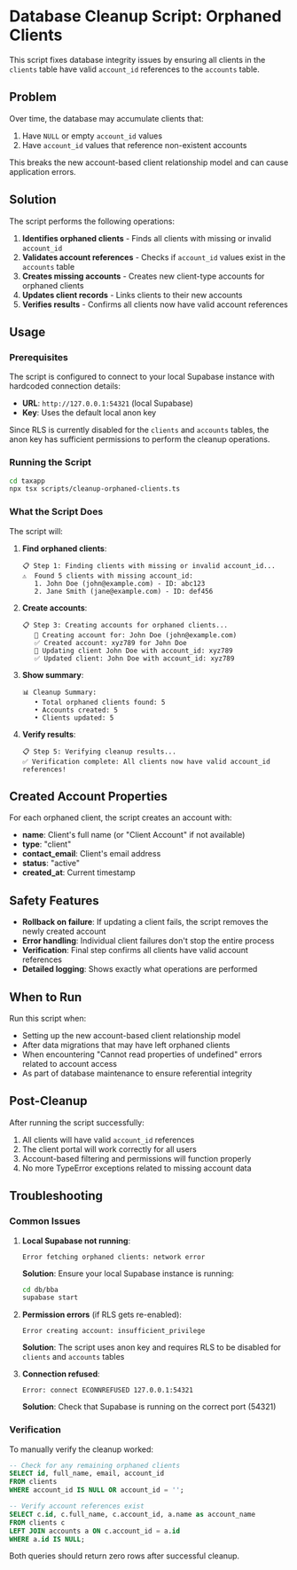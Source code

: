 # Database Cleanup Script: Orphaned Clients

This script fixes database integrity issues by ensuring all clients in the `clients` table have valid `account_id` references to the `accounts` table.

## Problem

Over time, the database may accumulate clients that:
1. Have `NULL` or empty `account_id` values
2. Have `account_id` values that reference non-existent accounts

This breaks the new account-based client relationship model and can cause application errors.

## Solution

The script performs the following operations:

1. **Identifies orphaned clients** - Finds all clients with missing or invalid `account_id`
2. **Validates account references** - Checks if `account_id` values exist in the `accounts` table
3. **Creates missing accounts** - Creates new client-type accounts for orphaned clients
4. **Updates client records** - Links clients to their new accounts
5. **Verifies results** - Confirms all clients now have valid account references

## Usage

### Prerequisites

The script is configured to connect to your local Supabase instance with hardcoded connection details:
- **URL**: `http://127.0.0.1:54321` (local Supabase)
- **Key**: Uses the default local anon key

Since RLS is currently disabled for the `clients` and `accounts` tables, the anon key has sufficient permissions to perform the cleanup operations.

### Running the Script

```bash
cd taxapp
npx tsx scripts/cleanup-orphaned-clients.ts
```

### What the Script Does

The script will:

1. **Find orphaned clients**:
   ```
   📋 Step 1: Finding clients with missing or invalid account_id...
   ⚠️  Found 5 clients with missing account_id:
      1. John Doe (john@example.com) - ID: abc123
      2. Jane Smith (jane@example.com) - ID: def456
   ```

2. **Create accounts**:
   ```
   📋 Step 3: Creating accounts for orphaned clients...
      🔄 Creating account for: John Doe (john@example.com)
      ✅ Created account: xyz789 for John Doe
      🔄 Updating client John Doe with account_id: xyz789
      ✅ Updated client: John Doe with account_id: xyz789
   ```

3. **Show summary**:
   ```
   📊 Cleanup Summary:
      • Total orphaned clients found: 5
      • Accounts created: 5
      • Clients updated: 5
   ```

4. **Verify results**:
   ```
   📋 Step 5: Verifying cleanup results...
   ✅ Verification complete: All clients now have valid account_id references!
   ```

## Created Account Properties

For each orphaned client, the script creates an account with:

- **name**: Client's full name (or "Client Account" if not available)
- **type**: "client"
- **contact_email**: Client's email address
- **status**: "active"
- **created_at**: Current timestamp

## Safety Features

- **Rollback on failure**: If updating a client fails, the script removes the newly created account
- **Error handling**: Individual client failures don't stop the entire process
- **Verification**: Final step confirms all clients have valid account references
- **Detailed logging**: Shows exactly what operations are performed

## When to Run

Run this script when:

- Setting up the new account-based client relationship model
- After data migrations that may have left orphaned clients
- When encountering "Cannot read properties of undefined" errors related to account access
- As part of database maintenance to ensure referential integrity

## Post-Cleanup

After running the script successfully:

1. All clients will have valid `account_id` references
2. The client portal will work correctly for all users
3. Account-based filtering and permissions will function properly
4. No more TypeError exceptions related to missing account data

## Troubleshooting

### Common Issues

1. **Local Supabase not running**:
   ```
   Error fetching orphaned clients: network error
   ```
   **Solution**: Ensure your local Supabase instance is running:
   ```bash
   cd db/bba
   supabase start
   ```

2. **Permission errors** (if RLS gets re-enabled):
   ```
   Error creating account: insufficient_privilege
   ```
   **Solution**: The script uses anon key and requires RLS to be disabled for `clients` and `accounts` tables

3. **Connection refused**:
   ```
   Error: connect ECONNREFUSED 127.0.0.1:54321
   ```
   **Solution**: Check that Supabase is running on the correct port (54321)

### Verification

To manually verify the cleanup worked:

```sql
-- Check for any remaining orphaned clients
SELECT id, full_name, email, account_id 
FROM clients 
WHERE account_id IS NULL OR account_id = '';

-- Verify account references exist
SELECT c.id, c.full_name, c.account_id, a.name as account_name
FROM clients c
LEFT JOIN accounts a ON c.account_id = a.id
WHERE a.id IS NULL;
```

Both queries should return zero rows after successful cleanup.